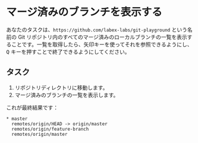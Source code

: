 # マージ済みのブランチを表示する

あなたのタスクは、`https://github.com/labex-labs/git-playground` という名前の Git リポジトリ内のすべてのマージ済みのローカルブランチの一覧を表示することです。一覧を取得したら、矢印キーを使ってそれを参照できるようにし、<kbd>Q</kbd> キーを押すことで終了できるようにしてください。

## タスク

1. リポジトリディレクトリに移動します。
2. マージ済みのブランチの一覧を表示します。

これが最終結果です：

```
* master
  remotes/origin/HEAD -> origin/master
  remotes/origin/feature-branch
  remotes/origin/master
```
